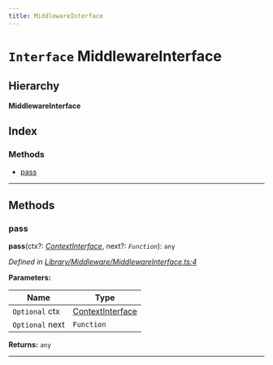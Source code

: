 ```yaml
---
title: MiddlewareInterface
---
```


# `Interface` MiddlewareInterface

## Hierarchy

**MiddlewareInterface**

## Index

### Methods

* [pass](middlewareinterface#pass)

---

## Methods

<a id="pass"></a>

###  pass

**pass**(ctx?: *[ContextInterface](contextinterface)*, next?: *`Function`*): `any`

*Defined in [Library/Middleware/MiddlewareInterface.ts:4](https://github.com/SpoonX/stix/blob/55983b2/src/Library/Middleware/MiddlewareInterface.ts#L4)*

**Parameters:**

| Name | Type |
| ------ | ------ |
| `Optional` ctx | [ContextInterface](contextinterface) |
| `Optional` next | `Function` |

**Returns:** `any`

___

